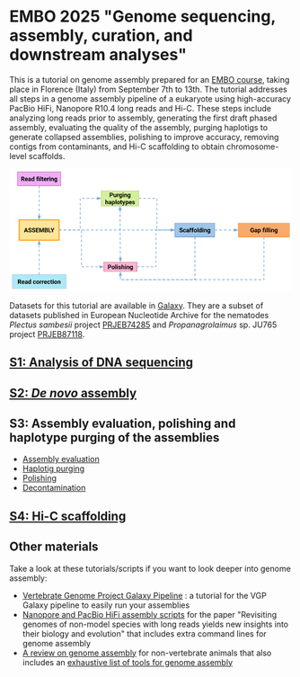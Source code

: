 # EMBO 2025 "Genome sequencing, assembly, curation, and downstream analyses"

This is a tutorial on genome assembly prepared for an [EMBO course]([https://meetings.embo.org/event/25-genome-seq), taking place in Florence (Italy) from September 7th to 13th. The tutorial addresses all steps in a genome assembly pipeline of a eukaryote using high-accuracy PacBio HiFi, Nanopore R10.4 long reads and Hi-C. These steps include analyzing long reads prior to assembly, generating the first draft phased assembly, evaluating the quality of the assembly, purging haplotigs to generate collapsed assemblies, polishing to improve accuracy, removing contigs from contaminants, and Hi-C scaffolding to obtain chromosome-level scaffolds. 

![pipeline](pipeline.png)

Datasets for this tutorial are available in [Galaxy](https://usegalaxy.eu/u/nguiglie/h/embo2025-assembly-data). They are a subset of datasets published in European Nucleotide Archive for the nematodes *Plectus sambesii* project [PRJEB74285](https://www.ebi.ac.uk/ena/browser/view/PRJEB74285) and *Propanagrolaimus* sp. JU765 project [PRJEB87118](https://www.ebi.ac.uk/ena/browser/view/PRJEB87118). 

## [S1: Analysis of DNA sequencing](https://github.com/nadegeguiglielmoni/EMBO-25-genome-sequencing/blob/main/S1_analysis_dna_sequencing.md)
## [S2: *De novo* assembly](https://github.com/nadegeguiglielmoni/EMBO-25-genome-sequencing/blob/main/S2_de_novo_assembly.md)
## S3: Assembly evaluation, polishing and haplotype purging of the assemblies
* [Assembly evaluation](https://github.com/nadegeguiglielmoni/EMBO-24-genome-sequencing/blob/main/S3_assembly_evaluation.md)
* [Haplotig purging](https://github.com/nadegeguiglielmoni/EMBO-24-genome-sequencing/blob/main/S3_haplotig_purging.md)
* [Polishing](https://github.com/nadegeguiglielmoni/EMBO-24-genome-sequencing/blob/main/S3_polishing.md)
* [Decontamination](https://github.com/nadegeguiglielmoni/EMBO-24-genome-sequencing/blob/main/S3_decontamination.md)
## [S4: Hi-C scaffolding](https://github.com/nadegeguiglielmoni/EMBO-24-genome-sequencing/blob/main/S4_hic_scaffolding.md)

## Other materials

Take a look at these tutorials/scripts if you want to look deeper into genome assembly:
* [Vertebrate Genome Project Galaxy Pipeline](https://training.galaxyproject.org/training-material/topics/assembly/tutorials/vgp_genome_assembly/tutorial.html) : a tutorial for the VGP Galaxy pipeline to easily run your assemblies
* [Nanopore and PacBio HiFi assembly scripts](https://github.com/worm-lab/Revisiting_genomes) for the paper "Revisiting genomes of non-model species with long reads yields new insights into their biology and evolution" that includes extra command lines for genome assembly
* [A review on genome assembly](https://peercommunityjournal.org/articles/10.24072/pcjournal.128/) for non-vertebrate animals that also includes an [exhaustive list of tools for genome assembly](https://github.com/nadegeguiglielmoni/genome_assembly_tools)

